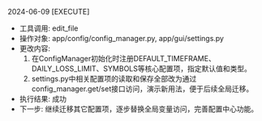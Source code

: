 2024-06-09 [EXECUTE]
- 工具调用: edit_file
- 操作对象: app/config/config_manager.py, app/gui/settings.py
- 更改内容: 
  1. 在ConfigManager初始化时注册DEFAULT_TIMEFRAME、DAILY_LOSS_LIMIT、SYMBOLS等核心配置项，指定默认值和类型。
  2. settings.py中相关配置项的读取和保存全部改为通过config_manager.get/set接口访问，演示新用法，便于后续全局迁移。
- 执行结果: 成功
- 下一步: 继续迁移其它配置项，逐步替换全局变量访问，完善配置中心功能。